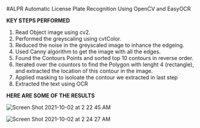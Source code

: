 #ALPR
Automatic License Plate Recognition Using OpenCV and EasyOCR

**KEY STEPS PERFORMED**
1) Read Object image using cv2.
2) Performed the greyscaling using cvtColor.
3) Reduced the noise in the greyscaled image to inhance the edgeing.
4) Used Canny algorithm to get the image with all the edges.
5) Found the Contours Points and sorted top 10 contours in reverse order.
6) Iterated over the countors to find the Polygon with lenght 4 (rectangle), and extracted the location of this contour in the image.
7) Applied masking to isoloate the contour we extracted in last step
8) Extracted the text using OCR


**HERE ARE SOME OF THE RESULTS**


![Screen Shot 2021-10-02 at 2 22 45 AM](https://user-images.githubusercontent.com/44043708/135707902-5e2c0892-e908-418f-bb69-7aad1527be1f.png)

![Screen Shot 2021-10-02 at 2 24 27 AM](https://user-images.githubusercontent.com/44043708/135707895-03b3be93-99a7-4564-bce2-fd5823944df7.png)


